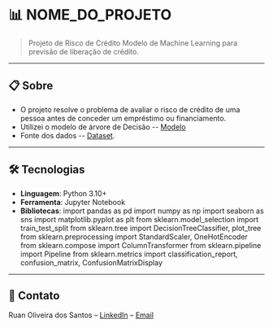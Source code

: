 # 📊 NOME_DO_PROJETO

> Projeto de Risco de Crédito
> Modelo de Machine Learning para previsão de liberação de crédito.

---

## 📋 Sobre

- O projeto resolve o problema de avaliar o risco de crédito de uma pessoa antes de conceder um empréstimo ou financiamento.
- Utilizei o modelo de árvore de Decisão -- [Modelo](https://scikit-learn.org/stable/modules/generated/sklearn.tree.DecisionTreeClassifier.html)
- Fonte dos dados -- [Dataset](https://www.kaggle.com/datasets/laotse/credit-risk-dataset).  

---

## 🛠 Tecnologias
- **Linguagem**: Python 3.10+
- **Ferramenta**: Jupyter Notebook
- **Bibliotecas**:
import pandas as pd
import numpy as np
import seaborn as sns
import matplotlib.pyplot as plt
from sklearn.model_selection import train_test_split
from sklearn.tree import DecisionTreeClassifier, plot_tree
from sklearn.preprocessing import StandardScaler, OneHotEncoder
from sklearn.compose import ColumnTransformer
from sklearn.pipeline import Pipeline
from sklearn.metrics import classification_report, confusion_matrix, ConfusionMatrixDisplay

---

## 📧 Contato
Ruan Oliveira dos Santos – [LinkedIn](www.linkedin.com/in/ruan-santos-780442218) – [Email](mailto:ruan.oliveira.profissional@gmail.com)
